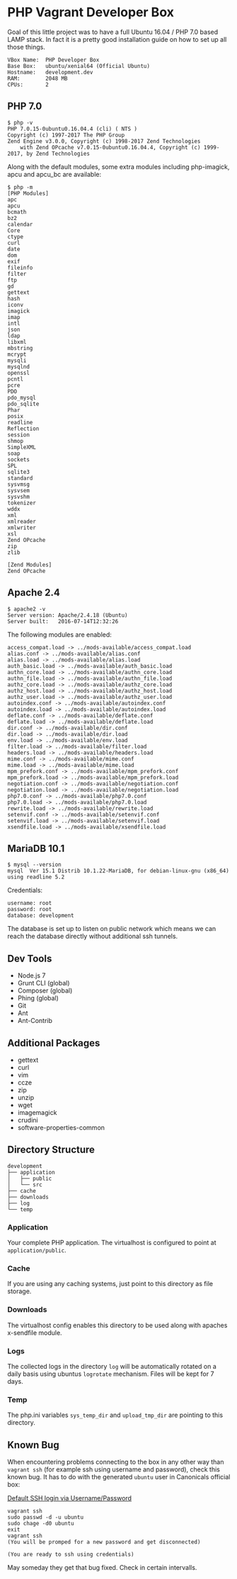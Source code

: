 # PHP Vagrant Developer Box

Goal of this little project was to have a full Ubuntu 16.04 / PHP 7.0 based LAMP stack. In fact it is a pretty good
installation guide on how to set up all those things.

    VBox Name:  PHP Developer Box
    Base Box:   ubuntu/xenial64 (Official Ubuntu)
    Hostname:   development.dev
    RAM:        2048 MB
    CPUs:       2
    
## PHP 7.0

    $ php -v
    PHP 7.0.15-0ubuntu0.16.04.4 (cli) ( NTS )
    Copyright (c) 1997-2017 The PHP Group
    Zend Engine v3.0.0, Copyright (c) 1998-2017 Zend Technologies
        with Zend OPcache v7.0.15-0ubuntu0.16.04.4, Copyright (c) 1999-2017, by Zend Technologies

Along with the default modules, some  extra modules including php-imagick, apcu and apcu_bc are available:

    $ php -m
    [PHP Modules]
    apc
    apcu
    bcmath
    bz2
    calendar
    Core
    ctype
    curl
    date
    dom
    exif
    fileinfo
    filter
    ftp
    gd
    gettext
    hash
    iconv
    imagick
    imap
    intl
    json
    ldap
    libxml
    mbstring
    mcrypt
    mysqli
    mysqlnd
    openssl
    pcntl
    pcre
    PDO
    pdo_mysql
    pdo_sqlite
    Phar
    posix
    readline
    Reflection
    session
    shmop
    SimpleXML
    soap
    sockets
    SPL
    sqlite3
    standard
    sysvmsg
    sysvsem
    sysvshm
    tokenizer
    wddx
    xml
    xmlreader
    xmlwriter
    xsl
    Zend OPcache
    zip
    zlib
    
    [Zend Modules]
    Zend OPcache

## Apache 2.4

    $ apache2 -v
    Server version: Apache/2.4.18 (Ubuntu)
    Server built:   2016-07-14T12:32:26

The following modules are enabled:

    access_compat.load -> ../mods-available/access_compat.load
    alias.conf -> ../mods-available/alias.conf
    alias.load -> ../mods-available/alias.load
    auth_basic.load -> ../mods-available/auth_basic.load
    authn_core.load -> ../mods-available/authn_core.load
    authn_file.load -> ../mods-available/authn_file.load
    authz_core.load -> ../mods-available/authz_core.load
    authz_host.load -> ../mods-available/authz_host.load
    authz_user.load -> ../mods-available/authz_user.load
    autoindex.conf -> ../mods-available/autoindex.conf
    autoindex.load -> ../mods-available/autoindex.load
    deflate.conf -> ../mods-available/deflate.conf
    deflate.load -> ../mods-available/deflate.load
    dir.conf -> ../mods-available/dir.conf
    dir.load -> ../mods-available/dir.load
    env.load -> ../mods-available/env.load
    filter.load -> ../mods-available/filter.load
    headers.load -> ../mods-available/headers.load
    mime.conf -> ../mods-available/mime.conf
    mime.load -> ../mods-available/mime.load
    mpm_prefork.conf -> ../mods-available/mpm_prefork.conf
    mpm_prefork.load -> ../mods-available/mpm_prefork.load
    negotiation.conf -> ../mods-available/negotiation.conf
    negotiation.load -> ../mods-available/negotiation.load
    php7.0.conf -> ../mods-available/php7.0.conf
    php7.0.load -> ../mods-available/php7.0.load
    rewrite.load -> ../mods-available/rewrite.load
    setenvif.conf -> ../mods-available/setenvif.conf
    setenvif.load -> ../mods-available/setenvif.load
    xsendfile.load -> ../mods-available/xsendfile.load

## MariaDB 10.1

    $ mysql --version
    mysql  Ver 15.1 Distrib 10.1.22-MariaDB, for debian-linux-gnu (x86_64) using readline 5.2

Credentials:

    username: root
    password: root
    database: development

The database is set up to listen on public network which means we can reach the database directly without additional ssh tunnels.

## Dev Tools

 + Node.js 7
 + Grunt CLI (global)
 + Composer (global)
 + Phing (global)
 + Git
 + Ant
 + Ant-Contrib
 
## Additional Packages

 + gettext
 + curl
 + vim
 + ccze
 + zip
 + unzip
 + wget
 + imagemagick
 + crudini
 + software-properties-common

## Directory Structure

    development
    ├── application
    │   ├── public
    │   └── src
    ├── cache
    ├── downloads
    ├── log
    └── temp

### Application

Your complete PHP application. The virtualhost is configured to point at `application/public`.

### Cache

If you are using any caching systems, just point to this directory as file storage.

### Downloads

The virtualhost config enables this directory to be used along with apaches x-sendfile module.

### Logs

The collected logs in the directory `log` will be automatically rotated on a daily basis using ubuntus `logrotate`
mechanism. Files will be kept for 7 days.

### Temp

The php.ini variables `sys_temp_dir` and `upload_tmp_dir` are pointing to this directory.

## Known Bug

When encountering problems connecting to the box in any other way than `vagrant ssh` (for example ssh using username and
password), check this known bug. It has to do with the generated `ubuntu` user in Canonicals official box:

[Default SSH login via Username/Password](https://bugs.launchpad.net/cloud-images/+bug/1569237)

    vagrant ssh
    sudo passwd -d -u ubuntu
    sudo chage -d0 ubuntu
    exit
    vagrant ssh
    (You will be promped for a new password and get disconnected)
    
    (You are ready to ssh using credentials)

May someday they get that bug fixed. Check in certain intervalls.